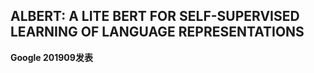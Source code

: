 ## ALBERT: A LITE BERT FOR SELF-SUPERVISED LEARNING OF LANGUAGE REPRESENTATIONS
**Google 201909发表**
